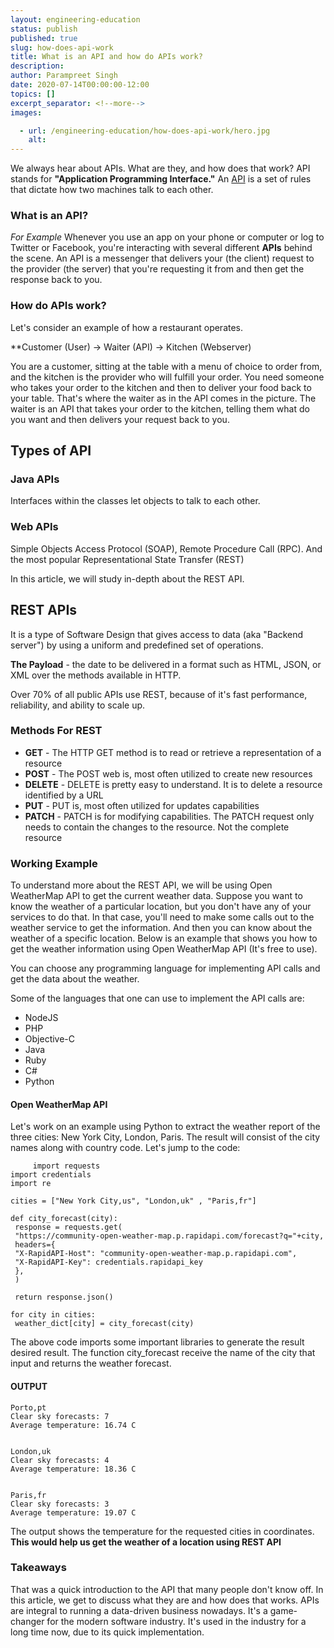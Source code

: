 ```yaml
---
layout: engineering-education
status: publish
published: true
slug: how-does-api-work
title: What is an API and how do APIs work?
description: 
author: Parampreet Singh
date: 2020-07-14T00:00:00-12:00
topics: []
excerpt_separator: <!--more-->
images:

  - url: /engineering-education/how-does-api-work/hero.jpg
    alt:
---
```

We always hear about APIs. What are they, and how does that work?
API stands for **"Application Programming Interface."**
An [API](https://en.wikipedia.org/wiki/Application_programming_interface) is a set of rules that dictate how two machines talk to each other.
<!--more-->
### What is an API?
*For Example*
Whenever you use an app on your phone or computer or log to Twitter or Facebook, you're interacting with several different **APIs** behind the scene.
An API is a messenger that delivers your (the client) request to the provider (the server) that you're requesting it from and then get the response back to you.

### How do APIs work?
Let's consider an example of how a restaurant operates.

**Customer (User) -> Waiter (API) -> Kitchen (Webserver)

You are a customer, sitting at the table with a menu of choice to order from, and the kitchen is the provider who will fulfill your order. You need someone who takes your order to the kitchen and then to deliver your food back to your table.
That's where the waiter as in the API comes in the picture. The waiter is an API that takes your order to the kitchen, telling them what do you want and then delivers your request back to you.

## Types of API

### **Java APIs**
Interfaces within the classes let objects to talk to each other.

### **Web APIs**
Simple Objects Access Protocol (SOAP), Remote Procedure Call (RPC). And the most popular Representational State Transfer (REST)

In this article, we will study in-depth about the REST API.

## REST APIs
It is a  type of Software Design that gives access to data (aka "Backend server") by using a uniform and predefined set of operations.

**The Payload** - the date to be delivered in a format such as HTML, JSON, or XML over the methods available in HTTP.

Over 70% of all public APIs use REST, because of it's fast performance, reliability, and ability to scale up.

### Methods For REST

* **GET** - The HTTP GET method is to read or retrieve a representation of a resource
* **POST** - The POST web is, most often utilized to create new resources
* **DELETE** - DELETE is pretty easy to understand. It is to delete a resource identified by a URL
* **PUT** - PUT is, most often utilized for updates capabilities
* **PATCH** - PATCH is for modifying capabilities. The PATCH request only needs to contain the changes to the resource. Not the complete resource

### Working Example
To understand more about the REST API, we will be using Open WeatherMap API to get the current weather data. Suppose you want to know the weather of a particular location, but you don't have any of your services to do that. In that case, you'll need to make some calls out to the weather service to get the information. And then you can know about the weather of a specific location. Below is an example that shows you how to get the weather information using Open WeatherMap API (It's free to use).

You can choose any programming language for implementing API calls and get the data about the weather.

Some of the languages that one can use to implement the API calls are:
* NodeJS
* PHP
* Objective-C
* Java
* Ruby
* C#
* Python

#### Open WeatherMap API

Let's work on an example using Python to extract the weather report of the three cities: New York City, London, Paris. The result will consist of the city names along with country code. Let's jump to the code:
```
     import requests
import credentials
import re

cities = ["New York City,us", "London,uk" , "Paris,fr"]

def city_forecast(city):
 response = requests.get(
 "https://community-open-weather-map.p.rapidapi.com/forecast?q="+city,
 headers={
 "X-RapidAPI-Host": "community-open-weather-map.p.rapidapi.com",
 "X-RapidAPI-Key": credentials.rapidapi_key
 },
 )

 return response.json()

for city in cities:
 weather_dict[city] = city_forecast(city)
```
The above code imports some important libraries to generate the result desired result. The function city_forecast receive the name of the city that input and returns the weather forecast.

#### OUTPUT

```
Porto,pt
Clear sky forecasts: 7
Average temperature: 16.74 C


London,uk
Clear sky forecasts: 4
Average temperature: 18.36 C


Paris,fr
Clear sky forecasts: 3
Average temperature: 19.07 C

```

The output shows the temperature for the requested cities in coordinates. **This would help us get the weather of a location using REST API**

### Takeaways
That was a quick introduction to the API that many people don't know off. In this article, we get to discuss what they are and how does that works. APIs are integral to running a data-driven business nowadays. It's a game-changer for the modern software industry. It's used in the industry for a long time now, due to its quick implementation.
